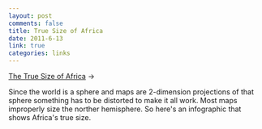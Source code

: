 ```yaml
--- 
layout: post
comments: false
title: True Size of Africa
date: 2011-6-13
link: true
categories: links
---
```

<a title="Africa's true size" href="http://www.informationisbeautiful.net/2010/the-true-size-of-africa/">The True Size of Africa</a> &rarr;
<br />

Since the world is a sphere and maps are 2-dimension projections of that sphere something has to be distorted to make it all work. Most maps improperly size the norther hemisphere. So here's an infographic that shows Africa's true size.
